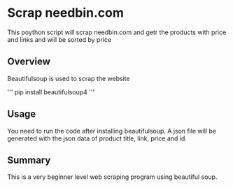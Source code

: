 # Scrap needbin.com

This poython script will scrap needbin.com and getr the products with price and links and will be sorted by price

## Overview
Beautifulsoup is used to scrap the website 

'''
pip install beautifulsoup4
'''

## Usage

You need to run the code after installing beautifulsoup. A json file will be generated with the json data of product title, link, price and id. 

## Summary

This is a very beginner level web scraping program using beautiful soup.
